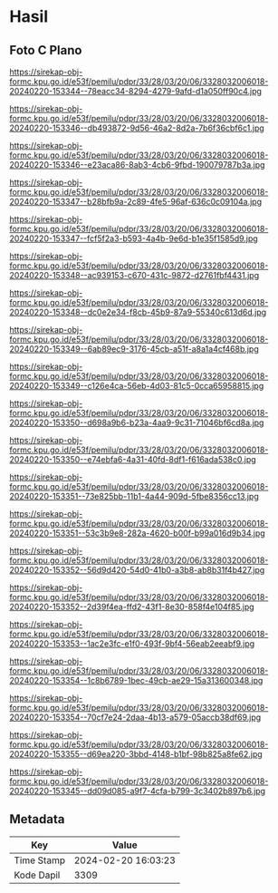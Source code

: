 # Hasil

## Foto C Plano

https://sirekap-obj-formc.kpu.go.id/e53f/pemilu/pdpr/33/28/03/20/06/3328032006018-20240220-153344--78eacc34-8294-4279-9afd-d1a050ff90c4.jpg

https://sirekap-obj-formc.kpu.go.id/e53f/pemilu/pdpr/33/28/03/20/06/3328032006018-20240220-153346--db493872-9d56-46a2-8d2a-7b6f36cbf6c1.jpg

https://sirekap-obj-formc.kpu.go.id/e53f/pemilu/pdpr/33/28/03/20/06/3328032006018-20240220-153346--e23aca86-8ab3-4cb6-9fbd-190079787b3a.jpg

https://sirekap-obj-formc.kpu.go.id/e53f/pemilu/pdpr/33/28/03/20/06/3328032006018-20240220-153347--b28bfb9a-2c89-4fe5-96af-636c0c09104a.jpg

https://sirekap-obj-formc.kpu.go.id/e53f/pemilu/pdpr/33/28/03/20/06/3328032006018-20240220-153347--fcf5f2a3-b593-4a4b-9e6d-b1e35f1585d9.jpg

https://sirekap-obj-formc.kpu.go.id/e53f/pemilu/pdpr/33/28/03/20/06/3328032006018-20240220-153348--ac939153-c670-431c-9872-d2761fbf4431.jpg

https://sirekap-obj-formc.kpu.go.id/e53f/pemilu/pdpr/33/28/03/20/06/3328032006018-20240220-153348--dc0e2e34-f8cb-45b9-87a9-55340c613d6d.jpg

https://sirekap-obj-formc.kpu.go.id/e53f/pemilu/pdpr/33/28/03/20/06/3328032006018-20240220-153349--6ab89ec9-3176-45cb-a51f-a8a1a4cf468b.jpg

https://sirekap-obj-formc.kpu.go.id/e53f/pemilu/pdpr/33/28/03/20/06/3328032006018-20240220-153349--c126e4ca-56eb-4d03-81c5-0cca65958815.jpg

https://sirekap-obj-formc.kpu.go.id/e53f/pemilu/pdpr/33/28/03/20/06/3328032006018-20240220-153350--d698a9b6-b23a-4aa9-9c31-71046bf6cd8a.jpg

https://sirekap-obj-formc.kpu.go.id/e53f/pemilu/pdpr/33/28/03/20/06/3328032006018-20240220-153350--e74ebfa6-4a31-40fd-8df1-f616ada538c0.jpg

https://sirekap-obj-formc.kpu.go.id/e53f/pemilu/pdpr/33/28/03/20/06/3328032006018-20240220-153351--73e825bb-11b1-4a44-909d-5fbe8356cc13.jpg

https://sirekap-obj-formc.kpu.go.id/e53f/pemilu/pdpr/33/28/03/20/06/3328032006018-20240220-153351--53c3b9e8-282a-4620-b00f-b99a016d9b34.jpg

https://sirekap-obj-formc.kpu.go.id/e53f/pemilu/pdpr/33/28/03/20/06/3328032006018-20240220-153352--56d9d420-54d0-41b0-a3b8-ab8b31f4b427.jpg

https://sirekap-obj-formc.kpu.go.id/e53f/pemilu/pdpr/33/28/03/20/06/3328032006018-20240220-153352--2d39f4ea-ffd2-43f1-8e30-858f4e104f85.jpg

https://sirekap-obj-formc.kpu.go.id/e53f/pemilu/pdpr/33/28/03/20/06/3328032006018-20240220-153353--1ac2e3fc-e1f0-493f-9bf4-56eab2eeabf9.jpg

https://sirekap-obj-formc.kpu.go.id/e53f/pemilu/pdpr/33/28/03/20/06/3328032006018-20240220-153354--1c8b6789-1bec-49cb-ae29-15a313600348.jpg

https://sirekap-obj-formc.kpu.go.id/e53f/pemilu/pdpr/33/28/03/20/06/3328032006018-20240220-153354--70cf7e24-2daa-4b13-a579-05accb38df69.jpg

https://sirekap-obj-formc.kpu.go.id/e53f/pemilu/pdpr/33/28/03/20/06/3328032006018-20240220-153355--d69ea220-3bbd-4148-b1bf-98b825a8fe62.jpg

https://sirekap-obj-formc.kpu.go.id/e53f/pemilu/pdpr/33/28/03/20/06/3328032006018-20240220-153345--dd09d085-a9f7-4cfa-b799-3c3402b897b6.jpg


## Metadata

| Key        | Value               |
| ---------- | ------------------- |
| Time Stamp | 2024-02-20 16:03:23 |
| Kode Dapil | 3309                |




